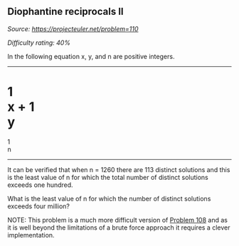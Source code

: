 Diophantine reciprocals II
--------------------------

*Source: https://projecteuler.net/problem=110*


*Difficulty rating: 40%*

In the following equation x, y, and n are positive integers.

  -------------- -------------- -------------- -------------- --------------
  1\
  x
  +
  1\
  y
  =
  1\
  n
  -------------- -------------- -------------- -------------- --------------

It can be verified that when n = 1260 there are 113 distinct solutions
and this is the least value of n for which the total number of distinct
solutions exceeds one hundred.

What is the least value of n for which the number of distinct solutions
exceeds four million?

NOTE: This problem is a much more difficult version of [Problem
108](problem=108) and as it is well beyond the limitations of a brute
force approach it requires a clever implementation.

